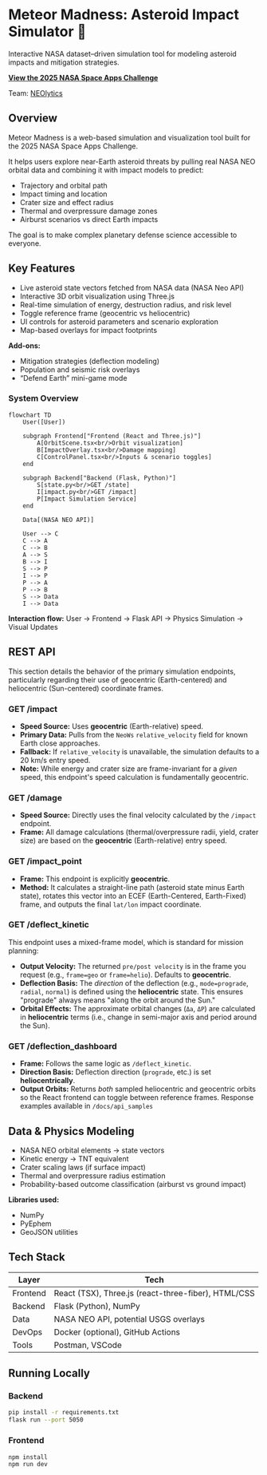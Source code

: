 # Meteor Madness: Asteroid Impact Simulator 🚀
Interactive NASA dataset–driven simulation tool for modeling asteroid impacts and mitigation strategies.

**[View the 2025 NASA Space Apps Challenge](https://www.spaceappschallenge.org/2025/challenges/meteor-madness/)**

Team: [NEOlytics](https://www.spaceappschallenge.org/2025/find-a-team/neolytics/)

## Overview
Meteor Madness is a web-based simulation and visualization tool built for the 2025 NASA Space Apps Challenge.

It helps users explore near-Earth asteroid threats by pulling real NASA NEO orbital data and combining it with impact models to predict:
* Trajectory and orbital path
* Impact timing and location
* Crater size and effect radius
* Thermal and overpressure damage zones
* Airburst scenarios vs direct Earth impacts

The goal is to make complex planetary defense science accessible to everyone.

## Key Features
* Live asteroid state vectors fetched from NASA data (NASA Neo API)
* Interactive 3D orbit visualization using Three.js
* Real-time simulation of energy, destruction radius, and risk level
* Toggle reference frame (geocentric vs heliocentric)
* UI controls for asteroid parameters and scenario exploration
* Map-based overlays for impact footprints

**Add-ons:**
* Mitigation strategies (deflection modeling)
* Population and seismic risk overlays
* “Defend Earth” mini-game mode


### System Overview

```mermaid
flowchart TD
    User([User])

    subgraph Frontend["Frontend (React and Three.js)"]
        A[OrbitScene.tsx<br/>Orbit visualization]
        B[ImpactOverlay.tsx<br/>Damage mapping]
        C[ControlPanel.tsx<br/>Inputs & scenario toggles]
    end

    subgraph Backend["Backend (Flask, Python)"]
        S[state.py<br/>GET /state]
        I[impact.py<br/>GET /impact]
        P[Impact Simulation Service]
    end

    Data[(NASA NEO API)]
    
    User --> C
    C --> A
    C --> B
    A --> S
    B --> I
    S --> P
    I --> P
    P --> A
    P --> B
    S --> Data
    I --> Data
```

**Interaction flow:**
User -> Frontend -> Flask API -> Physics Simulation -> Visual Updates

## REST API
This section details the behavior of the primary simulation endpoints, particularly regarding their use of geocentric (Earth-centered) and heliocentric (Sun-centered) coordinate frames.

### GET /impact
* **Speed Source:** Uses **geocentric** (Earth-relative) speed.
* **Primary Data:** Pulls from the `NeoWs` `relative_velocity` field for known Earth close approaches.
* **Fallback:** If `relative_velocity` is unavailable, the simulation defaults to a 20 km/s entry speed.
* **Note:** While energy and crater size are frame-invariant for a *given* speed, this endpoint's speed calculation is fundamentally geocentric.

### GET /damage
* **Speed Source:** Directly uses the final velocity calculated by the `/impact` endpoint.
* **Frame:** All damage calculations (thermal/overpressure radii, yield, crater size) are based on the **geocentric** (Earth-relative) entry speed.

### GET /impact_point
* **Frame:** This endpoint is explicitly **geocentric**.
* **Method:** It calculates a straight-line path (asteroid state minus Earth state), rotates this vector into an ECEF (Earth-Centered, Earth-Fixed) frame, and outputs the final `lat/lon` impact coordinate.

### GET /deflect_kinetic
This endpoint uses a mixed-frame model, which is standard for mission planning:
* **Output Velocity:** The returned `pre/post velocity` is in the frame you request (e.g., `frame=geo` or `frame=helio`). Defaults to **geocentric**.
* **Deflection Basis:** The *direction* of the deflection (e.g., `mode=prograde`, `radial`, `normal`) is defined using the **heliocentric** state. This ensures "prograde" always means "along the orbit around the Sun."
* **Orbital Effects:** The approximate orbital changes (`Δa`, `ΔP`) are calculated in **heliocentric** terms (i.e., change in semi-major axis and period around the Sun).

### GET /deflection_dashboard
* **Frame:** Follows the same logic as `/deflect_kinetic`.
* **Direction Basis:** Deflection direction (`prograde`, etc.) is set **heliocentrically**.
* **Output Orbits:** Returns *both* sampled heliocentric and geocentric orbits so the React frontend can toggle between reference frames.
Response examples available in `/docs/api_samples`

## Data & Physics Modeling
* NASA NEO orbital elements → state vectors
* Kinetic energy → TNT equivalent
* Crater scaling laws (if surface impact)
* Thermal and overpressure radius estimation
* Probability-based outcome classification (airburst vs ground impact)

**Libraries used:**
* NumPy
* PyEphem
* GeoJSON utilities

## Tech Stack
| Layer | Tech |
|---|---|
| Frontend | React (TSX), Three.js (react-three-fiber), HTML/CSS |
| Backend | Flask (Python), NumPy |
| Data | NASA NEO API, potential USGS overlays |
| DevOps | Docker (optional), GitHub Actions |
| Tools | Postman, VSCode |

## Running Locally

### Backend
```sh
pip install -r requirements.txt
flask run --port 5050
```

### Frontend
```sh
npm install
npm run dev
```
